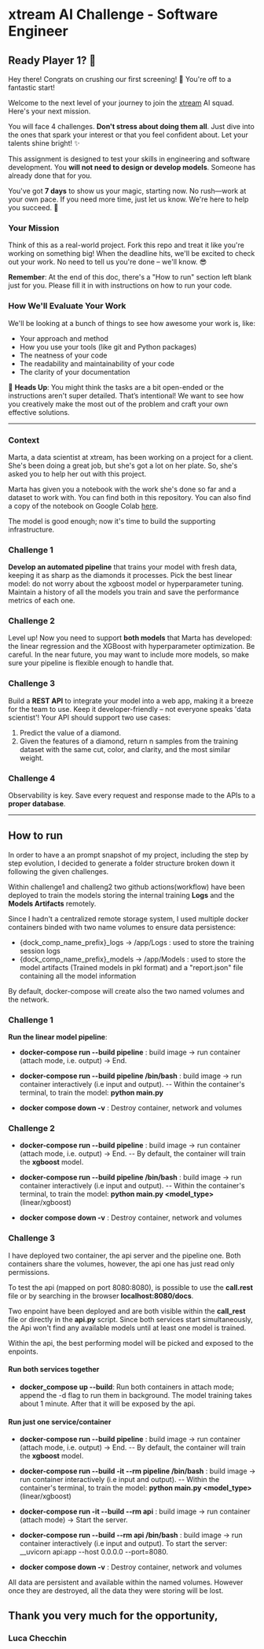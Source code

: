 # xtream AI Challenge - Software Engineer

## Ready Player 1? 🚀

Hey there! Congrats on crushing our first screening! 🎉 You're off to a fantastic start!

Welcome to the next level of your journey to join the [xtream](https://xtreamers.io) AI squad. Here's your next mission.

You will face 4 challenges. **Don't stress about doing them all**. Just dive into the ones that spark your interest or that you feel confident about. Let your talents shine bright! ✨

This assignment is designed to test your skills in engineering and software development. You **will not need to design or develop models**. Someone has already done that for you. 

You've got **7 days** to show us your magic, starting now. No rush—work at your own pace. If you need more time, just let us know. We're here to help you succeed. 🤝

### Your Mission
[comment]: # (Well, well, well. Nice to see you around! You found an Easter Egg! Put the picture of an iguana at the beginning of the "How to Run" section, just to let us know. And have fun with the challenges! 🦎)

Think of this as a real-world project. Fork this repo and treat it like you're working on something big! When the deadline hits, we'll be excited to check out your work. No need to tell us you're done – we'll know. 😎

**Remember**: At the end of this doc, there's a "How to run" section left blank just for you. Please fill it in with instructions on how to run your code.

### How We'll Evaluate Your Work

We'll be looking at a bunch of things to see how awesome your work is, like:

* Your approach and method
* How you use your tools (like git and Python packages)
* The neatness of your code
* The readability and maintainability of your code
* The clarity of your documentation

🚨 **Heads Up**: You might think the tasks are a bit open-ended or the instructions aren't super detailed. That’s intentional! We want to see how you creatively make the most out of the problem and craft your own effective solutions.

---

### Context

Marta, a data scientist at xtream, has been working on a project for a client. She's been doing a great job, but she's got a lot on her plate. So, she's asked you to help her out with this project.

Marta has given you a notebook with the work she's done so far and a dataset to work with. You can find both in this repository.
You can also find a copy of the notebook on Google Colab [here](https://colab.research.google.com/drive/1ZUg5sAj-nW0k3E5fEcDuDBdQF-IhTQrd?usp=sharing).

The model is good enough; now it's time to build the supporting infrastructure.

### Challenge 1

**Develop an automated pipeline** that trains your model with fresh data, keeping it as sharp as the diamonds it processes. 
Pick the best linear model: do not worry about the xgboost model or hyperparameter tuning. 
Maintain a history of all the models you train and save the performance metrics of each one.

### Challenge 2

Level up! Now you need to support **both models** that Marta has developed: the linear regression and the XGBoost with hyperparameter optimization. 
Be careful. 
In the near future, you may want to include more models, so make sure your pipeline is flexible enough to handle that.

### Challenge 3

Build a **REST API** to integrate your model into a web app, making it a breeze for the team to use. Keep it developer-friendly – not everyone speaks 'data scientist'! 
Your API should support two use cases:
1. Predict the value of a diamond.
2. Given the features of a diamond, return n samples from the training dataset with the same cut, color, and clarity, and the most similar weight.

### Challenge 4

Observability is key. Save every request and response made to the APIs to a **proper database**.

---

## How to run

In order to have a an prompt snapshot of my project, including the step by step evolution, I decided to generate a folder structure broken down it following the given challenges.

Within challenge1 and challeng2 two github actions(workflow) have been deployed to train the models storing the internal training __Logs__ and the __Models Artifacts__ remotely.

Since I hadn't a centralized remote storage system, I used multiple docker containers binded with two name volumes to ensure data persistence:

- {dock_comp_name_prefix}_logs -> /app/Logs : used to store the training session logs
- {dock_comp_name_prefix}_models -> /app/Models : used to store the model artifacts (Trained models in pkl format) and a "report.json" file containing all the model information

By default, docker-compose will create also the two named volumes and the network.

### Challenge 1
__Run the linear model pipeline__:
- __docker-compose run --build pipeline__ : build image -> run container (attach mode, i.e. output) -> End.
- __docker-compose run --build pipeline /bin/bash__ : build image -> run container interactively (i.e input and output).
--  Within the container's terminal, to train the model: __python main.py__

- __docker compose down -v__ : Destroy container, network and volumes

### Challenge 2

- __docker-compose run --build pipeline__ : build image -> run container (attach mode, i.e. output) -> End.
-- By default, the container will train the __xgboost__ model. 
- __docker-compose run --build pipeline /bin/bash__ : build image -> run container interactively (i.e input and output).
--  Within the container's terminal, to train the model: __python main.py <model_type>__ (linear/xgboost)

- __docker compose down -v__ : Destroy container, network and volumes


### Challenge 3
I have deployed two container, the api server and the pipeline one. Both containers share the volumes, however, the api one has just read only permissions.

To test the api (mapped on port 8080:8080), is possible to use the __call.rest__ file or by searching in the browser __localhost:8080/docs__.

Two enpoint have been deployed and are both visible within the __call_rest__ file or directly in the __api.py__ script. Since both services start simultaneously, the Api won't find any available models until at least one model is trained.

Within the api, the best performing model will be picked and exposed to the enpoints.


#### Run both services together
- __docker_compose up --build__: Run both containers in attach mode; append the -d flag to run them in background. The model training takes about 1 minute. After that it will be exposed by the api.

#### Run just one service/container
- __docker-compose run --build pipeline__ : build image -> run container (attach mode, i.e. output) -> End.
-- By default, the container will train the __xgboost__ model. 

- __docker-compose run --build -it --rm pipeline /bin/bash__ : build image -> run container interactively (i.e input and output).
--  Within the container's terminal, to train the model: __python main.py <model_type>__ (linear/xgboost)

- __docker-compose run -it --build --rm api__  : build image -> run container (attach mode) -> Start the server.

- __docker-compose run --build --rm api /bin/bash__ : build image -> run container interactively (i.e input and output). To start the server: __uvicorn api:app --host 0.0.0.0 --port=8080. 


- __docker compose down -v__ : Destroy container, network and volumes


All data are persistent and available within the named volumes. However once they are destroyed, all the data they were storing will be lost.



## Thank you very much for the opportunity,


### Luca Checchin

